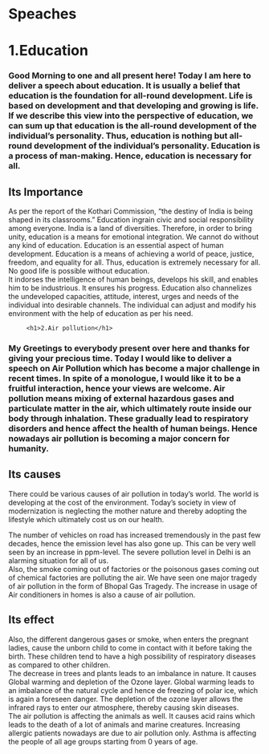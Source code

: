 
<!doctype html>
<html>
     <head>
          <title>Speaches</title>
     <body>
        <h1>Speaches</h1>
          <h1>1.Education</h1>
     <h3>Good Morning to one and all present here! Today I am here to deliver a speech about education. It is usually a belief that education is the foundation for all-round development. Life is based on development and that developing and growing is life. If we describe this view into the perspective of education, we can sum up that education is the all-round development of the individual’s personality. Thus, education is nothing but all-round development of the individual’s personality. Education is a process of man-making. Hence, education is necessary for all.</h3>     
      <h2>Its Importance</h2>
<p>As per the report of the Kothari Commission, “the destiny of India is being shaped in its classrooms.” Education ingrain civic and social responsibility among everyone. India is a land of diversities. Therefore, in order to bring unity, education is a means for emotional integration. We cannot do without any kind of education. Education is an essential aspect of human development. Education is a means of achieving a world of peace, justice, freedom, and equality for all. Thus, education is extremely necessary for all. No good life is possible without education.<br>It indorses the intelligence of human beings, develops his skill, and enables him to be industrious. It ensures his progress. Education also channelizes the undeveloped capacities, attitude, interest, urges and needs of the individual into desirable channels. The individual can adjust and modify his environment with the help of education as per his need.</p>

         <h1>2.Air pollution</h1>
<h3>My Greetings to everybody present over here and thanks for giving your precious time. Today I would like to deliver a speech on Air Pollution which has become a major challenge in recent times. In spite of a monologue, I would like it to be a fruitful interaction, hence your views are welcome. Air pollution means mixing of external hazardous gases and particulate matter in the air, which ultimately route inside our body through inhalation. These gradually lead to respiratory disorders and hence affect the health of human beings. Hence nowadays air pollution is becoming a major concern for humanity.</h3>
         <h2>Its causes</h2>
<p>There could be various causes of air pollution in today’s world. The world is developing at the cost of the environment. Today’s society in view of modernization is neglecting the mother nature and thereby adopting the lifestyle which ultimately cost us on our health.</p>
<p>The number of vehicles on road has increased tremendously in the past few decades, hence the emission level has also gone up. This can be very well seen by an increase in ppm-level. The severe pollution level in Delhi is an alarming situation for all of us.<br>Also, the smoke coming out of factories or the poisonous gases coming out of chemical factories are polluting the air. We have seen one major tragedy of air pollution in the form of Bhopal Gas Tragedy. The increase in usage of Air conditioners in homes is also a cause of air pollution.</p>
         <h2>Its effect</h2>
<p>Also, the different dangerous gases or smoke, when enters the pregnant ladies, cause the unborn child to come in contact with it before taking the birth. These children tend to have a high possibility of respiratory diseases as compared to other children.<br>The decrease in trees and plants leads to an imbalance in nature. It causes Global warming and depletion of the Ozone layer. Global warming leads to an imbalance of the natural cycle and hence de freezing of polar ice, which is again a foreseen danger. The depletion of the ozone layer allows the infrared rays to enter our atmosphere, thereby causing skin diseases.<br>The air pollution is affecting the animals as well. It causes acid rains which leads to the death of a lot of animals and marine creatures. Increasing allergic patients nowadays are due to air pollution only. Asthma is affecting the people of all age groups starting from 0 years of age.</p>
</body>
</head>
</html>
